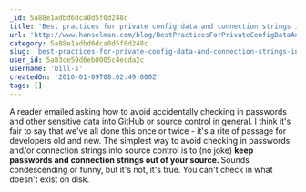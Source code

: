 ```yaml
---
_id: 5a88e1adbd6dca0d5f0d248c
title: 'Best practices for private config data and connection strings in configuration in ASP.NET and Azure'
url: 'http://www.hanselman.com/blog/BestPracticesForPrivateConfigDataAndConnectionStringsInConfigurationInASPNETAndAzure.aspx'
category: 5a88e1adbd6dca0d5f0d248c
slug: 'best-practices-for-private-config-data-and-connection-strings-in-configuration-in-asp-net-and-azure'
user_id: 5a83ce59d6eb0005c4ecda2c
username: 'bill-s'
createdOn: '2016-01-09T08:02:49.000Z'
tags: []
---
```


A reader emailed asking how to avoid accidentally checking in passwords and other sensitive data into GitHub or source control in general. I think it's fair to say that we've all done this once or twice - it's a rite of passage for developers old and new. The simplest way to avoid checking in passwords and/or connection strings into source control is to (no joke) <strong>keep passwords and connection strings out of your source. </strong>Sounds condescending or funny, but it's not, it's true. You can't check in what doesn't exist on disk.
